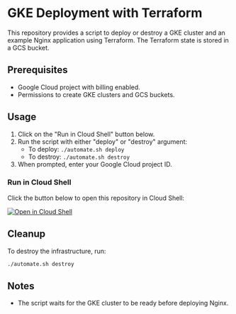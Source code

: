 # GKE Deployment with Terraform

This repository provides a script to deploy or destroy a GKE cluster and an example Nginx application using Terraform. The Terraform state is stored in a GCS bucket.

## Prerequisites
- Google Cloud project with billing enabled.
- Permissions to create GKE clusters and GCS buckets.

## Usage
1. Click on the "Run in Cloud Shell" button below.
2. Run the script with either "deploy" or "destroy" argument:
   - To deploy: `./automate.sh deploy`
   - To destroy: `./automate.sh destroy`
3. When prompted, enter your Google Cloud project ID.

### Run in Cloud Shell
Click the button below to open this repository in Cloud Shell:

[![Open in Cloud Shell](https://gstatic.com/cloudssh/images/open-btn.svg)](https://shell.cloud.google.com/cloudshell/editor?cloudshell_git_repo=https://github.com/alex-akv/cloud-shell-automate.git&cloudshell_tutorial=README.md)

## Cleanup
To destroy the infrastructure, run:
```bash
./automate.sh destroy
```

## Notes
- The script waits for the GKE cluster to be ready before deploying Nginx.